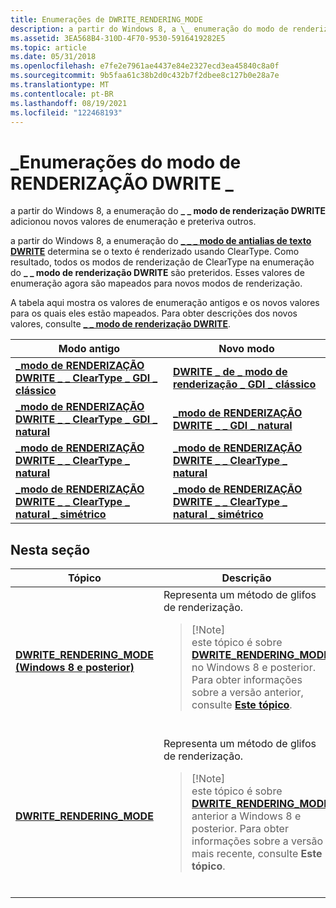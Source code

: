 ```yaml
---
title: Enumerações de DWRITE_RENDERING_MODE
description: a partir do Windows 8, a \_ enumeração do modo de renderização DWRITE \_ adicionou novos valores de enumeração e preteriva outros.
ms.assetid: 3EA568B4-310D-4F70-9530-5916419282E5
ms.topic: article
ms.date: 05/31/2018
ms.openlocfilehash: e7fe2e7961ae4437e84e2327ecd3ea45840c8a0f
ms.sourcegitcommit: 9b5faa61c38b2d0c432b7f2dbee8c127b0e28a7e
ms.translationtype: MT
ms.contentlocale: pt-BR
ms.lasthandoff: 08/19/2021
ms.locfileid: "122468193"
---
```

# <a name="dwrite_rendering_mode-enumerations"></a>\_Enumerações do modo de RENDERIZAÇÃO DWRITE \_

a partir do Windows 8, a enumeração do **\_ \_ modo de renderização DWRITE** adicionou novos valores de enumeração e preteriva outros.

a partir do Windows 8, a enumeração do [**\_ \_ \_ modo de antialias de texto DWRITE**](/windows/win32/api/Dwrite_1/ne-dwrite_1-dwrite_text_antialias_mode) determina se o texto é renderizado usando ClearType. Como resultado, todos os modos de renderização de ClearType na enumeração do **\_ \_ modo de renderização DWRITE** são preteridos. Esses valores de enumeração agora são mapeados para novos modos de renderização.

A tabela aqui mostra os valores de enumeração antigos e os novos valores para os quais eles estão mapeados. Para obter descrições dos novos valores, consulte [**\_ \_ modo de renderização DWRITE**](/windows/win32/api/dwrite/ne-dwrite-dwrite_rendering_mode).



| Modo antigo                                                                                | Novo modo                                                                                |
|-----------------------------------------------------------------------------------------|-----------------------------------------------------------------------------------------|
| [**\_modo de RENDERIZAÇÃO DWRITE \_ \_ ClearType \_ GDI \_ clássico**](/windows/win32/api/dwrite/ne-dwrite-dwrite_rendering_mode)       | [**DWRITE \_ de \_ modo de renderização \_ GDI \_ clássico**](/windows/win32/api/dwrite/ne-dwrite-dwrite_rendering_mode)                  |
| [**\_modo de RENDERIZAÇÃO DWRITE \_ \_ ClearType \_ GDI \_ natural**](/windows/win32/api/dwrite/ne-dwrite-dwrite_rendering_mode)       | [**\_modo de RENDERIZAÇÃO DWRITE \_ \_ GDI \_ natural**](/windows/win32/api/dwrite/ne-dwrite-dwrite_rendering_mode)                  |
| [**\_modo de RENDERIZAÇÃO DWRITE \_ \_ ClearType \_ natural**](/windows/win32/api/dwrite/ne-dwrite-dwrite_rendering_mode)            | [**\_modo de RENDERIZAÇÃO DWRITE \_ \_ ClearType \_ natural**](/windows/win32/api/dwrite/ne-dwrite-dwrite_rendering_mode)            |
| [**\_modo de RENDERIZAÇÃO DWRITE \_ \_ ClearType \_ natural \_ simétrico**](/windows/win32/api/dwrite/ne-dwrite-dwrite_rendering_mode) | [**\_modo de RENDERIZAÇÃO DWRITE \_ \_ ClearType \_ natural \_ simétrico**](/windows/win32/api/dwrite/ne-dwrite-dwrite_rendering_mode) |



 

## <a name="in-this-section"></a>Nesta seção




| Tópico | Descrição | 
|-------|-------------|
| <a href="/windows/win32/api/dwrite/ne-dwrite-dwrite_rendering_mode"><strong>DWRITE_RENDERING_MODE (Windows 8 e posterior)</strong></a><br /> | Representa um método de glifos de renderização. <br /><blockquote>[!Note]<br />este tópico é sobre <a href="/windows/win32/api/dwrite/ne-dwrite-dwrite_rendering_mode"><strong>DWRITE_RENDERING_MODE</strong></a> no Windows 8 e posterior. Para obter informações sobre a versão anterior, consulte <a href="/windows/win32/api/dwrite/ne-dwrite-dwrite_rendering_mode"><strong>Este tópico</strong></a>.</blockquote><br /> | 
| <a href="/windows/win32/api/dwrite/ne-dwrite-dwrite_rendering_mode"><strong>DWRITE_RENDERING_MODE</strong></a><br /> | Representa um método de glifos de renderização. <br /><blockquote>[!Note]<br />este tópico é sobre <a href="/windows/win32/api/dwrite/ne-dwrite-dwrite_rendering_mode"><strong>DWRITE_RENDERING_MODE</strong></a> anterior a Windows 8 e posterior. Para obter informações sobre a versão mais recente, consulte <strong>Este tópico</strong>.</blockquote><br /> | 




 

 

 





